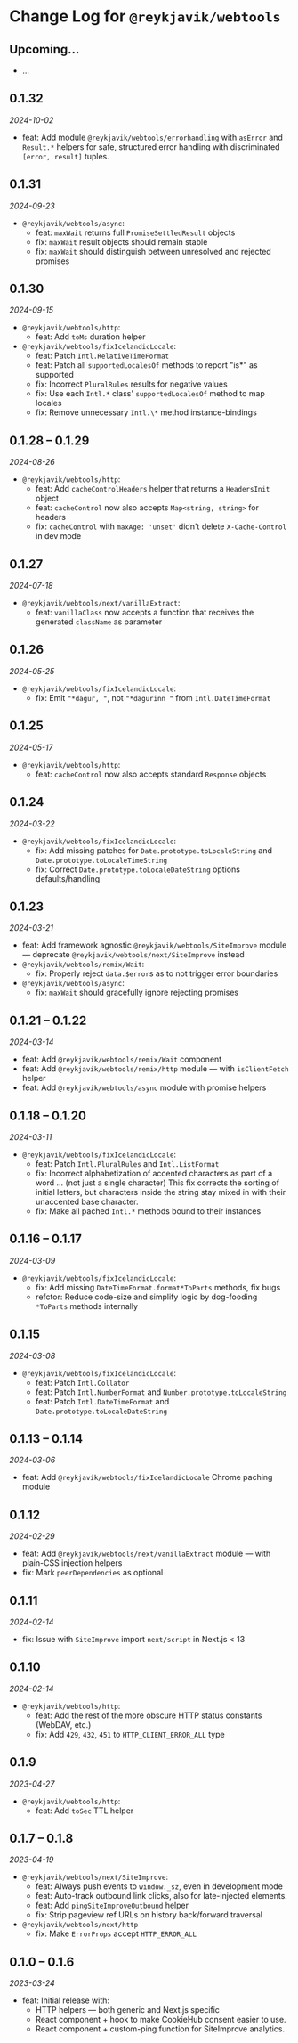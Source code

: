 # Change Log for `@reykjavik/webtools`

## Upcoming...

- ... <!-- Add new lines here. -->

## 0.1.32

_2024-10-02_

- feat: Add module `@reykjavik/webtools/errorhandling` with `asError` and
  `Result.*` helpers for safe, structured error handling with discriminated
  `[error, result]` tuples.

## 0.1.31

_2024-09-23_

- `@reykjavik/webtools/async`:
  - feat: `maxWait` returns full `PromiseSettledResult` objects
  - fix: `maxWait` result objects should remain stable
  - fix: `maxWait` should distinguish between unresolved and rejected promises

## 0.1.30

_2024-09-15_

- `@reykjavik/webtools/http`:
  - feat: Add `toMs` duration helper
- `@reykjavik/webtools/fixIcelandicLocale`:
  - feat: Patch `Intl.RelativeTimeFormat`
  - feat: Patch all `supportedLocalesOf` methods to report "is\*" as supported
  - fix: Incorrect `PluralRules` results for negative values
  - fix: Use each `Intl.*` class' `supportedLocalesOf` method to map locales
  - fix: Remove unnecessary `Intl.\*` method instance-bindings

## 0.1.28 – 0.1.29

_2024-08-26_

- `@reykjavik/webtools/http`:
  - feat: Add `cacheControlHeaders` helper that returns a `HeadersInit` object
  - feat: `cacheControl` now also accepts `Map<string, string>` for headers
  - fix: `cacheControl` with `maxAge: 'unset'` didn't delete `X-Cache-Control`
    in dev mode

## 0.1.27

_2024-07-18_

- `@reykjavik/webtools/next/vanillaExtract`:
  - feat: `vanillaClass` now accepts a function that receives the generated
    `className` as parameter

## 0.1.26

_2024-05-25_

- `@reykjavik/webtools/fixIcelandicLocale`:
  - fix: Emit `"*dagur, "`, not `"*dagurinn "` from `Intl.DateTimeFormat`

## 0.1.25

_2024-05-17_

- `@reykjavik/webtools/http`:
  - feat: `cacheControl` now also accepts standard `Response` objects

## 0.1.24

_2024-03-22_

- `@reykjavik/webtools/fixIcelandicLocale`:
  - fix: Add missing patches for `Date.prototype.toLocaleString` and
    `Date.prototype.toLocaleTimeString`
  - fix: Correct `Date.prototype.toLocaleDateString` options defaults/handling

## 0.1.23

_2024-03-21_

- feat: Add framework agnostic `@reykjavik/webtools/SiteImprove` module —
  deprecate `@reykjavik/webtools/next/SiteImprove` instead
- `@reykjavik/webtools/remix/Wait`:
  - fix: Properly reject `data.$error`s as to not trigger error boundaries
- `@reykjavik/webtools/async`:
  - fix: `maxWait` should gracefully ignore rejecting promises

## 0.1.21 – 0.1.22

_2024-03-14_

- feat: Add `@reykjavik/webtools/remix/Wait` component
- feat: Add `@reykjavik/webtools/remix/http` module — with `isClientFetch`
  helper
- feat: Add `@reykjavik/webtools/async` module with promise helpers

## 0.1.18 – 0.1.20

_2024-03-11_

- `@reykjavik/webtools/fixIcelandicLocale`:
  - feat: Patch `Intl.PluralRules` and `Intl.ListFormat`
  - fix: Incorrect alphabetization of accented characters as part of a word …
    (not just a single character) This fix corrects the sorting of initial
    letters, but characters inside the string stay mixed in with their
    unaccented base character.
  - fix: Make all pached `Intl.*` methods bound to their instances

## 0.1.16 – 0.1.17

_2024-03-09_

- `@reykjavik/webtools/fixIcelandicLocale`:
  - fix: Add missing `DateTimeFormat.format*ToParts` methods, fix bugs
  - refctor: Reduce code-size and simplify logic by dog-fooding `*ToParts`
    methods internally

## 0.1.15

_2024-03-08_

- `@reykjavik/webtools/fixIcelandicLocale`:
  - feat: Patch `Intl.Collator`
  - feat: Patch `Intl.NumberFormat` and `Number.prototype.toLocaleString`
  - feat: Patch `Intl.DateTimeFormat` and `Date.prototype.toLocaleDateString`

## 0.1.13 – 0.1.14

_2024-03-06_

- feat: Add `@reykjavik/webtools/fixIcelandicLocale` Chrome paching module

## 0.1.12

_2024-02-29_

- feat: Add `@reykjavik/webtools/next/vanillaExtract` module — with plain-CSS
  injection helpers
- fix: Mark `peerDependencies` as optional

## 0.1.11

_2024-02-14_

- fix: Issue with `SiteImprove` import `next/script` in Next.js < 13

## 0.1.10

_2024-02-14_

- `@reykjavik/webtools/http`:
  - feat: Add the rest of the more obscure HTTP status constants (WebDAV,
    etc.)
  - fix: Add `429`, `432`, `451` to `HTTP_CLIENT_ERROR_ALL` type

## 0.1.9

_2023-04-27_

- `@reykjavik/webtools/http`:
  - feat: Add `toSec` TTL helper

## 0.1.7 – 0.1.8

_2023-04-19_

- `@reykjavik/webtools/next/SiteImprove`:
  - feat: Always push events to `window._sz`, even in development mode
  - feat: Auto-track outbound link clicks, also for late-injected elements.
  - feat: Add `pingSiteImproveOutbound` helper
  - fix: Strip pageview ref URLs on history back/forward traversal
- `@reykjavik/webtools/next/http`
  - fix: Make `ErrorProps` accept `HTTP_ERROR_ALL`

## 0.1.0 – 0.1.6

_2023-03-24_

- feat: Initial release with:
  - HTTP helpers — both generic and Next.js specific
  - React component + hook to make CookieHub consent easier to use.
  - React component + custom-ping function for SiteImprove analytics.
